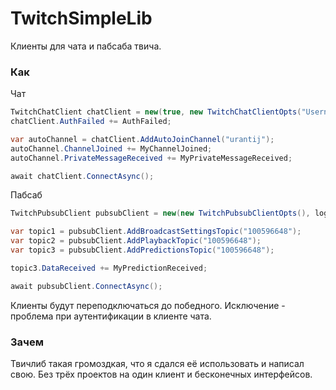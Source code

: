 # TwitchSimpleLib
Клиенты для чата и пабсаба твича.

### Как

Чат
```cs
TwitchChatClient chatClient = new(true, new TwitchChatClientOpts("Username", "oauth:token"), loggerFactory);
chatClient.AuthFailed += AuthFailed;

var autoChannel = chatClient.AddAutoJoinChannel("urantij");
autoChannel.ChannelJoined += MyChannelJoined;
autoChannel.PrivateMessageReceived += MyPrivateMessageReceived;

await chatClient.ConnectAsync();
```

Пабсаб
```cs
TwitchPubsubClient pubsubClient = new(new TwitchPubsubClientOpts(), loggerFactory);

var topic1 = pubsubClient.AddBroadcastSettingsTopic("100596648");
var topic2 = pubsubClient.AddPlaybackTopic("100596648");
var topic3 = pubsubClient.AddPredictionsTopic("100596648");

topic3.DataReceived += MyPredictionReceived;

await pubsubClient.ConnectAsync();
```

Клиенты будут переподключаться до победного. Исключение - проблема при аутентификации в клиенте чата.

### Зачем

Твичлиб такая громоздкая, что я сдался её использовать и написал свою. Без трёх проектов на один клиент и бесконечных интерфейсов.
